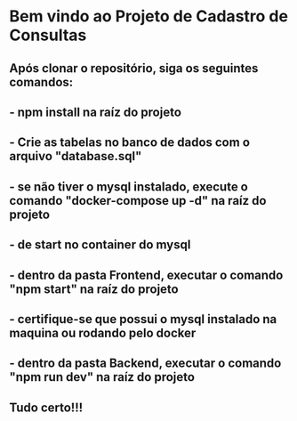 # Bem vindo ao Projeto de Cadastro de Consultas

## Após clonar o repositório, siga os seguintes comandos:
## - npm install na raíz do projeto
## - Crie as tabelas no banco de dados com o arquivo "database.sql"
## - se não tiver o mysql instalado, execute o comando "docker-compose up -d" na raíz do projeto
## - de start no container do mysql
## - dentro da pasta Frontend, executar o comando "npm start" na raíz do projeto
## - certifique-se que possui o mysql instalado na maquina ou rodando pelo docker
## - dentro da pasta Backend, executar o comando "npm run dev" na raíz do projeto
## Tudo certo!!!
